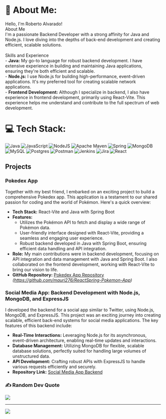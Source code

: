 # 💫 About Me:
 Hello, I'm Roberto Alvarado! <br>About Me<br>I'm a passionate Backend Developer with a strong affinity for Java and Node.js. I love diving into the depths of back-end development and creating efficient, scalable solutions.<br><br>Skills and Experience<br>- **Java:** My go-to language for robust backend development. I have extensive experience in building and maintaining Java applications, ensuring they're both efficient and scalable.<br>- **Node.js:** I use Node.js for building high-performance, event-driven applications. It's my preferred tool for creating scalable network applications.<br>- **Frontend Development:** Although I specialize in backend, I also have experience in frontend development, primarily using React-Vite. This experience helps me understand and contribute to the full spectrum of web development.


# 💻 Tech Stack:
![Java](https://img.shields.io/badge/java-%23ED8B00.svg?style=for-the-badge&logo=openjdk&logoColor=white) ![JavaScript](https://img.shields.io/badge/javascript-%23323330.svg?style=for-the-badge&logo=javascript&logoColor=%23F7DF1E) ![NodeJS](https://img.shields.io/badge/node.js-6DA55F?style=for-the-badge&logo=node.js&logoColor=white) ![Apache Maven](https://img.shields.io/badge/Apache%20Maven-C71A36?style=for-the-badge&logo=Apache%20Maven&logoColor=white) ![Spring](https://img.shields.io/badge/spring-%236DB33F.svg?style=for-the-badge&logo=spring&logoColor=white) ![MongoDB](https://img.shields.io/badge/MongoDB-%234ea94b.svg?style=for-the-badge&logo=mongodb&logoColor=white) ![MySQL](https://img.shields.io/badge/mysql-%2300000f.svg?style=for-the-badge&logo=mysql&logoColor=white) ![Postgres](https://img.shields.io/badge/postgres-%23316192.svg?style=for-the-badge&logo=postgresql&logoColor=white) ![Postman](https://img.shields.io/badge/Postman-FF6C37?style=for-the-badge&logo=postman&logoColor=white) ![Jenkins](https://img.shields.io/badge/jenkins-%232C5263.svg?style=for-the-badge&logo=jenkins&logoColor=white) ![Jira](https://img.shields.io/badge/jira-%230A0FFF.svg?style=for-the-badge&logo=jira&logoColor=white) ![React](https://img.shields.io/badge/react-%2320232a.svg?style=for-the-badge&logo=react&logoColor=%2361DAFB)

## Projects
### Pokedex App
Together with my best friend, I embarked on an exciting project to build a comprehensive Pokedex app. This application is a testament to our shared passion for coding and the world of Pokémon. Here's a quick overview:

- **Tech Stack:** React-Vite and Java with Spring Boot
- **Features:**
  - Utilizes the Pokémon API to fetch and display a wide range of Pokémon data.
  - User-friendly interface designed with React-Vite, providing a seamless and engaging user experience.
  - Robust backend developed in Java with Spring Boot, ensuring efficient data handling and API integration.
- **Role:** My main contributions were in backend development, focusing on API integration and data management with Java and Spring Boot. I also collaborated on the frontend development, working with React-Vite to bring our vision to life.
- **GitHub Repository:** [Pokedex App Repository](#) _(https://github.com/mauri276/ReactSpring-Pokemon-App)_
### Social Media App: Backend Development with Node.js, MongoDB, and ExpressJS
I developed the backend for a social app similar to Twitter, using Node.js, MongoDB, and ExpressJS. This project was an exciting journey into creating scalable, efficient back-end systems for social media applications. The key features of this backend include:

- **Real-Time Interactions:** Leveraging Node.js for its asynchronous, event-driven architecture, enabling real-time updates and interactions.
- **Database Management:** Utilizing MongoDB for flexible, scalable database solutions, perfectly suited for handling large volumes of unstructured data.
- **API Development:** Crafting robust APIs with ExpressJS to handle various requests efficiently and securely.
- **Repository Link:** [Social Media App Backend](<https://github.com/robertoo28/BackendRedSocialL>)


  
### ✍️ Random Dev Quote
![](https://quotes-github-readme.vercel.app/api?type=horizontal&theme=radical)

---
[![](https://visitcount.itsvg.in/api?id=robertoo28&icon=0&color=0)](https://visitcount.itsvg.in)

